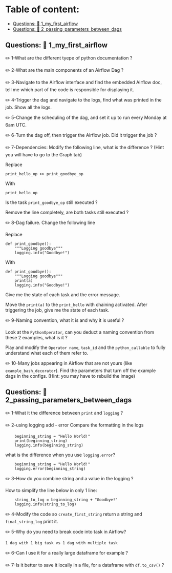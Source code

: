  # Table of content:
 - [Questions: :snake: 1_my_first_airflow ](#item-one)
 - [Questions: :snake: 2_passing_parameters_between_dags ](#item-two)
 
<a id="item-one"></a>
## Questions: :snake: 1_my_first_airflow 

:pencil2: 1-What are the different tyepe of python documentation ?

:pencil2: 2-What are the main components of an Airflow Dag ?

:pencil2: 3-Navigate to the Airflow interface and find the embedded Airflow doc, tell me which part of the code is responsible for displaying it.

:pencil2: 4-Trigger the dag and navigate to the logs, find what was printed in the job. Show all the logs.

:pencil2: 5-Change the scheduling of the dag, and set it up to run every Monday at 6am UTC.

:pencil2: 6-Turn the dag off, then trigger the Airflow job. 
Did it trigger the job ?


:pencil2: 7-Dependencies: Modify the following line, what is the difference ? (Hint you will have to go to the Graph tab)

Replace 
```
print_hello_op >> print_goodbye_op
``` 

With
```
print_hello_op
``` 
Is the task `print_goodbye_op` still executed ?

Remove the line completely, are both tasks still executed ?


:pencil2: 8-Dag failure. Change the following line

Replace
```
def print_goodbye():
    """Logging goodbye"""
    logging.info("Goodbye!")
```
With
```
def print_goodbye():
    """Logging goodbye"""
    print(a)
    logging.info("Goodbye!")
```
Give me the state of each task and the error message.

Move the `print(a)` to the `print_hello` with chaining activated.
After triggering the job, give me the state of each task. 

:pencil2: 9-Naming convention, what it is and why it is useful ? 

Look at the `PythonOperator`, can you deduct a naming convention from these 2 examples, what is it ?

Play and modify the `Operator name`, `task_id` and the `python_callable` to fully understand what each of them refer to.


:pencil2: 10-Many jobs appearing in Airflow that are not yours (like `example_bash_decorator`). Find the parameters that turn off the example dags in the configs. (Hint: you may have to rebuild the image)

<a id="item-two"></a>
## Questions: :snake: 2_passing_parameters_between_dags 

:pencil2: 1-What it the difference between `print` and `logging` ?

:pencil2: 2-using logging add - error
Compare the formatting in the logs
```
    beginning_string = "Hello World!"
    print(beginning_string)
    logging.info(beginning_string)
```

what is the difference when you use `logging.error`?
```
    beginning_string = "Hello World!"
    logging.error(beginning_string)
```

:pencil2: 3-How do you combine string and a value in the logging ?

How to simplify the line below in only 1 line:
```
    string_to_log = beginning_string + "Goodbye!"
    logging.info(string_to_log)
```

:pencil2: 4-Modify the code so `create_first_string` return a string and `final_string_log` print it.

:pencil2: 5-Why do you need to break code into task in Airflow?

`1 dag with 1 big task vs 1 dag with multiple task` 

:pencil2: 6-Can I use it for a really large dataframe for example ?


:pencil2: 7-Is it better to save it locally in a file, for a dataframe with `df.to_csv()` ?







